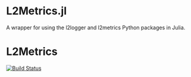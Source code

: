 # L2Metrics.jl
A wrapper for using the l2logger and l2metrics Python packages in Julia.

# L2Metrics

[![Build Status](https://github.com/AP6YC/L2Metrics.jl/actions/workflows/CI.yml/badge.svg?branch=master)](https://github.com/AP6YC/L2Metrics.jl/actions/workflows/CI.yml?query=branch%3Amaster)

